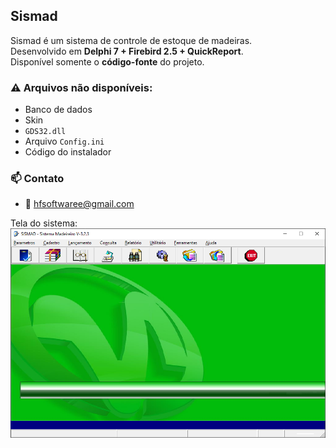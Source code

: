 ## Sismad

Sismad é um sistema de controle de estoque de madeiras.  
Desenvolvido em **Delphi 7 + Firebird 2.5 + QuickReport**.  
Disponível somente o **código-fonte** do projeto.

### ⚠️ Arquivos **não** disponíveis:
- Banco de dados  
- Skin  
- `GDS32.dll`  
- Arquivo `Config.ini`  
- Código do instalador

### 📫 Contato
- 📧 hfsoftwaree@gmail.com


Tela do sistema:<br>
![Tela do Sistema](Principal.png)<br><br>
